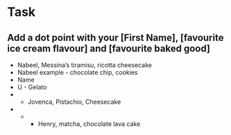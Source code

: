 # Task

## Add a dot point with your [First Name], [favourite ice cream flavour] and [favourite baked good]

* Nabeel, Messina’s tiramisu, ricotta cheesecake
* Nabeel example - chocolate chip, cookies
* Name 
* U - Gelato
* * Jovenca, Pistachio, Cheesecake
* * * Henry, matcha, chocolate lava cake
